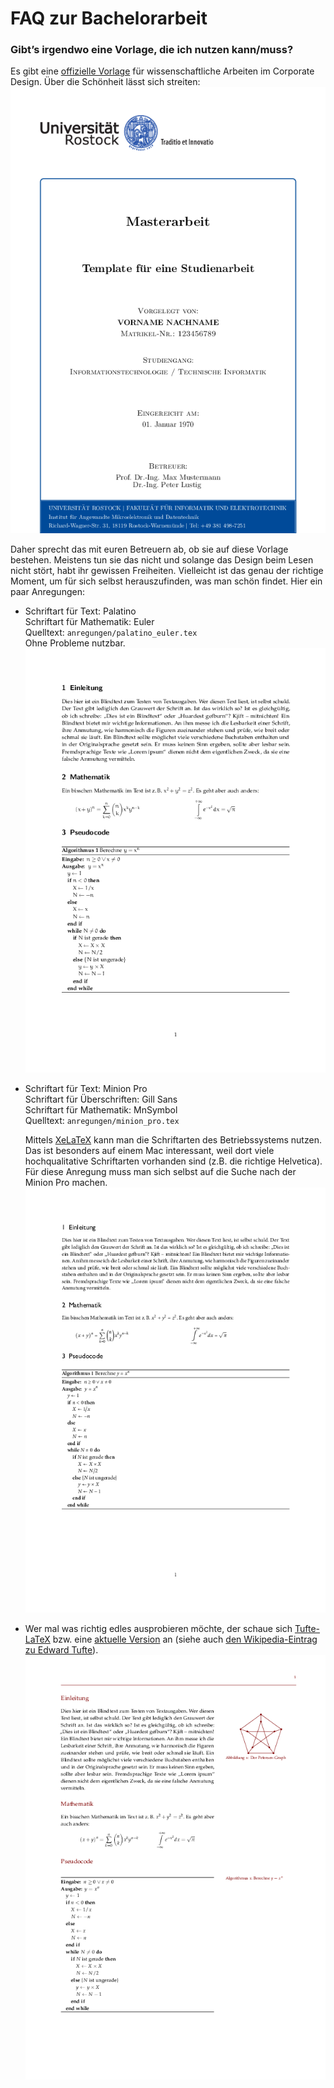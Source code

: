 # FAQ zur Bachelorarbeit

### Gibt’s irgendwo eine Vorlage, die ich nutzen kann/muss?

Es gibt eine [offizielle Vorlage](https://www.uni-rostock.de/universitaet/uni-gestern-und-heute/corporate-design/vorlagen/vorlagen-fuer-wiss-arbeiten/) für wissenschaftliche Arbeiten im Corporate Design. Über die Schönheit lässt sich streiten:  
![Titelseite der LaTeX-Vorlage der Uni](bilder/Vorlage_Titelseite.png)

Daher sprecht das mit euren Betreuern ab, ob sie auf diese Vorlage bestehen. Meistens tun sie das nicht und solange das Design beim Lesen nicht stört, habt ihr gewissen Freiheiten. Vielleicht ist das genau der richtige Moment, um für sich selbst herauszufinden, was man schön findet. Hier ein paar Anregungen:

* Schriftart für Text: Palatino  
  Schriftart für Mathematik: Euler  
  Quelltext: `anregungen/palatino_euler.tex`  
  Ohne Probleme nutzbar.  
  ![Palatino und Euler](bilder/palatino_euler.png)

* Schriftart für Text: Minion Pro  
  Schriftart für Überschriften: Gill Sans  
  Schriftart für Mathematik: MnSymbol  
  Quelltext: `anregungen/minion_pro.tex`
  
  Mittels [XeLaTeX](https://de.wikipedia.org/wiki/XeTeX) kann man die Schriftarten des Betriebssystems nutzen. Das ist besonders auf einem Mac interessant, weil dort viele hochqualitative Schriftarten vorhanden sind (z.B. die richtige Helvetica). Für diese Anregung muss man sich selbst auf die Suche nach der Minion Pro machen.  
  ![Minion Pro und Gill Sans](bilder/minion_pro.png)

* Wer mal was richtig edles ausprobieren möchte, der schaue sich [Tufte-LaTeX](https://tufte-latex.github.io/tufte-latex/) bzw. eine [aktuelle Version](https://github.com/cbettinger/tufte-lovecraft-latex) an (siehe auch [den Wikipedia-Eintrag zu Edward Tufte](https://de.wikipedia.org/wiki/Edward_Tufte)).  
  ![Tufte mit Palatino](bilder/tufte.png)
